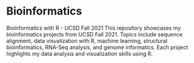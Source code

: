 # Bioinformatics
Bioinformatics with R - UCSD Fall 2021 This repository showcases my bioinformatics projects from UCSD Fall 2021. Topics include sequence alignment, data visualization with R, machine learning, structural bioinformatics, RNA-Seq analysis, and genome informatics. Each project highlights my data analysis and visualization skills using R.
